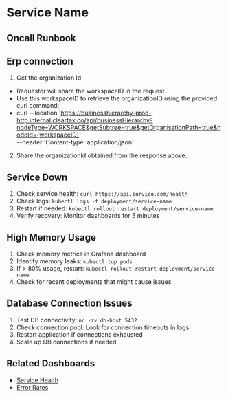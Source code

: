# Service Name

## Oncall Runbook

## Erp connection
1. Get the organization Id
  * Requestor will share the workspaceID in the request.
  * Use this workspaceID to retrieve the organizationID using the provided curl command:
  * curl --location 'https://businesshierarchy-prod-http.internal.cleartax.co/api/businessHierarchy?nodeType=WORKSPACE&getSubtree=true&getOrganisationPath=true&nodeId={workspaceID}' \
--header 'Content-type: application/json'
2. Share the organizationId obtained from the response above.

## Service Down
1. Check service health: `curl https://api.service.com/health`
2. Check logs: `kubectl logs -f deployment/service-name`
3. Restart if needed: `kubectl rollout restart deployment/service-name`
4. Verify recovery: Monitor dashboards for 5 minutes

## High Memory Usage  
1. Check memory metrics in Grafana dashboard
2. Identify memory leaks: `kubectl top pods`
3. If > 80% usage, restart: `kubectl rollout restart deployment/service-name`
4. Check for recent deployments that might cause issues

## Database Connection Issues
1. Test DB connectivity: `nc -zv db-host 5432`
2. Check connection pool: Look for connection timeouts in logs
3. Restart application if connections exhausted
4. Scale up DB connections if needed

## Related Dashboards
- [Service Health](https://grafana.com/service-health)
- [Error Rates](https://grafana.com/errors)
